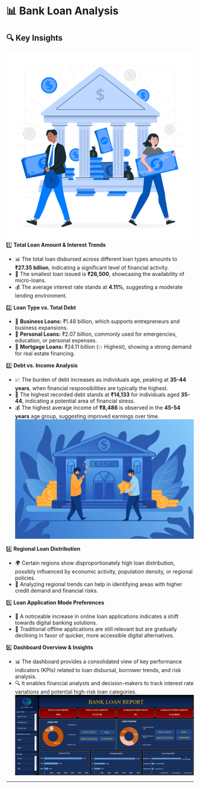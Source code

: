 # 📊 Bank Loan Analysis

## 🔍 Key Insights
![Loan Type Analysis](https://github.com/Athu087/Bank-Loan-Analysis/blob/831e93463abae5d7f7a6198e97464660516deedc/img2rm.jpg)
1️⃣ **Total Loan Amount & Interest Trends**  
   - 📊 The total loan disbursed across different loan types amounts to **₹27.35 billion**, indicating a significant level of financial activity.  
   - 🔽 The smallest loan issued is **₹26,500**, showcasing the availability of micro-loans.  
   - 💰 The average interest rate stands at **4.11%**, suggesting a moderate lending environment.  

2️⃣ **Loan Type vs. Total Debt**  
   - 🏢 **Business Loans:** ₹1.48 billion, which supports entrepreneurs and business expansions.  
   - 👤 **Personal Loans:** ₹2.07 billion, commonly used for emergencies, education, or personal expenses.  
   - 🏡 **Mortgage Loans:** ₹24.11 billion (💥 Highest), showing a strong demand for real estate financing.  

3️⃣ **Debt vs. Income Analysis**  
   - 📈 The burden of debt increases as individuals age, peaking at **35-44 years**, when financial responsibilities are typically the highest.  
   - 💸 The highest recorded debt stands at **₹14,133** for individuals aged **35-44**, indicating a potential area of financial stress.  
   - 💰 The highest average income of **₹8,486** is observed in the **45-54 years** age group, suggesting improved earnings over time.  
![Debt Income Analysis](https://github.com/Athu087/Bank-Loan-Analysis/blob/831e93463abae5d7f7a6198e97464660516deedc/img1rm.jpg)

4️⃣ **Regional Loan Distribution**  
   - 🌍 Certain regions show disproportionately high loan distribution, possibly influenced by economic activity, population density, or regional policies.  
   - 📍 Analyzing regional trends can help in identifying areas with higher credit demand and financial risks.  

5️⃣ **Loan Application Mode Preferences**  
   - 📱 A noticeable increase in online loan applications indicates a shift towards digital banking solutions.  
   - 🏦 Traditional offline applications are still relevant but are gradually declining in favor of quicker, more accessible digital alternatives.  

6️⃣ **Dashboard Overview & Insights**  
   - 📊 The dashboard provides a consolidated view of key performance indicators (KPIs) related to loan disbursal, borrower trends, and risk analysis.  
   - 🔍 It enables financial analysts and decision-makers to track interest rate variations and potential high-risk loan categories.  
![Dashboard](https://github.com/Athu087/Bank-Loan-Analysis/blob/831e93463abae5d7f7a6198e97464660516deedc/dashboard.png)
---
